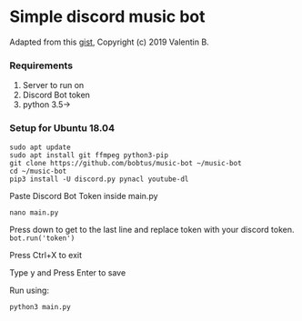 # Simple discord music bot

Adapted from this [gist](https://gist.github.com/vbe0201/ade9b80f2d3b64643d854938d40a0a2d), Copyright (c) 2019 Valentin B.

### Requirements

1. Server to run on
2. Discord Bot token
3. python 3.5->

### Setup for Ubuntu 18.04

```
sudo apt update
sudo apt install git ffmpeg python3-pip
git clone https://github.com/bobtus/music-bot ~/music-bot
cd ~/music-bot
pip3 install -U discord.py pynacl youtube-dl
```

Paste Discord Bot Token inside main.py
```
nano main.py
```
Press down to get to the last line and replace token with your discord token. `bot.run('token')`

Press Ctrl+X to exit

Type y and Press Enter to save

Run using:
```
python3 main.py
```
